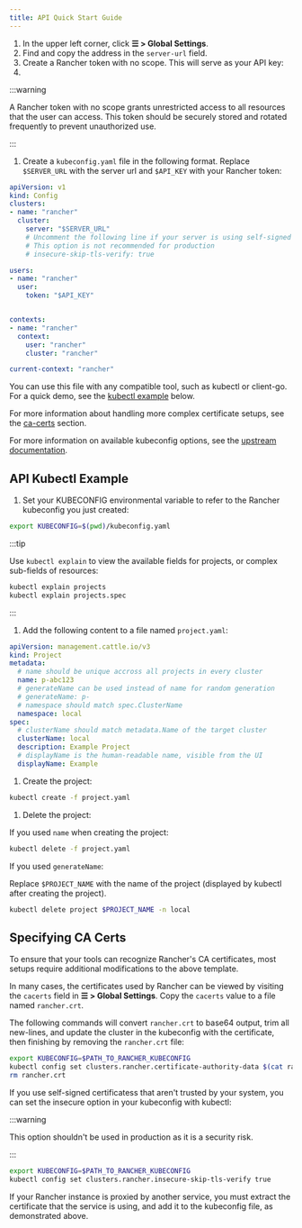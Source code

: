 ```yaml
---
title: API Quick Start Guide
---
```


1. In the upper left corner, click **☰ > Global Settings**. 
1. Find and copy the address in the `server-url` field.
1. Create a Rancher token with no scope. This will serve as your API key:
  1. <!-- steps to create API key -->

:::warning

A Rancher token with no scope grants unrestricted access to all resources that the user can access. This token should be securely stored and rotated frequently to prevent unauthorized use.

:::

1. Create a `kubeconfig.yaml` file in the following format. Replace `$SERVER_URL` with the server url and `$API_KEY` with your Rancher token:

```yaml
apiVersion: v1
kind: Config
clusters:
- name: "rancher"
  cluster:
    server: "$SERVER_URL"
    # Uncomment the following line if your server is using self-signed certs
    # This option is not recommended for production
    # insecure-skip-tls-verify: true

users:
- name: "rancher"
  user:
    token: "$API_KEY"


contexts:
- name: "rancher"
  context:
    user: "rancher"
    cluster: "rancher"

current-context: "rancher"
```

You can use this file with any compatible tool, such as kubectl or client-go. For a quick demo, see the [kubectl example](#api-kubectl-example) below. 

For more information about handling more complex certificate setups, see the [ca-certs](#specifying-ca-certs) section.

For more information on available kubeconfig options, see the [upstream documentation](https://kubernetes.io/docs/tasks/access-application-cluster/configure-access-multiple-clusters/).

## API Kubectl Example

1. Set your KUBECONFIG environmental variable to refer to the Rancher kubeconfig you just created:

```bash
export KUBECONFIG=$(pwd)/kubeconfig.yaml
```

:::tip

Use `kubectl explain` to view the available fields for projects, or complex sub-fields of resources:

```bash
kubectl explain projects
kubectl explain projects.spec
```

:::

1. Add the following content to a file named `project.yaml`:

```yaml
apiVersion: management.cattle.io/v3
kind: Project
metadata:
  # name should be unique accross all projects in every cluster
  name: p-abc123
  # generateName can be used instead of name for random generation
  # generateName: p-
  # namespace should match spec.ClusterName
  namespace: local
spec:
  # clusterName should match metadata.Name of the target cluster
  clusterName: local
  description: Example Project 
  # displayName is the human-readable name, visible from the UI
  displayName: Example
```

1. Create the project:

```bash
kubectl create -f project.yaml
```

1. Delete the project:

If you used `name` when creating the project:

```bash
kubectl delete -f project.yaml
```

If you used `generateName`:

Replace `$PROJECT_NAME` with the name of the project (displayed by kubectl after creating the project).

```bash
kubectl delete project $PROJECT_NAME -n local
```

## Specifying CA Certs

To ensure that your tools can recognize Rancher's CA certificates, most setups require additional modifications to the above template.

In many cases, the certificates used by Rancher can be viewed by visiting the `cacerts` field in **☰ > Global Settings**. Copy the `cacerts` value to a file named `rancher.crt`. 

The following commands will convert `rancher.crt` to base64 output,  trim all new-lines, and update the cluster in the kubeconfig with the certificate, then finishing by removing the `rancher.crt` file:

```bash
export KUBECONFIG=$PATH_TO_RANCHER_KUBECONFIG
kubectl config set clusters.rancher.certificate-authority-data $(cat rancher.crt | base64 -i - | tr -d '\n')
rm rancher.crt
```

If you use self-signed certificatess that aren't trusted by your system, you can set the insecure option in your kubeconfig with kubectl:

:::warning 

This option shouldn't be used in production as it is a security risk.

:::

```bash
export KUBECONFIG=$PATH_TO_RANCHER_KUBECONFIG
kubectl config set clusters.rancher.insecure-skip-tls-verify true
```

If your Rancher instance is proxied by another service, you must extract the certificate that the service is using, and add it to the kubeconfig file, as demonstrated above.
